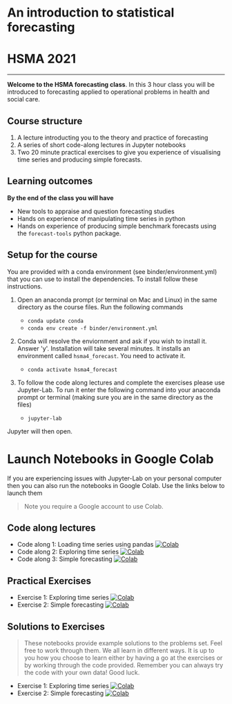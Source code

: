 # An introduction to statistical forecasting
# HSMA 2021

-----

**Welcome to the HSMA forecasting class**.  In this 3 hour class you will be introduced to forecasting applied to operational problems in health and social care.

## Course structure

1. A lecture introducting you to the theory and practice of forecasting
2. A series of short code-along lectures in Jupyter notebooks
3. Two 20 minute practical exercises to give you experience of visualising time series and producing simple forecasts. 

## Learning outcomes

**By the end of the class you will have**

* New tools to appraise and question forecasting studies
* Hands on experience of manipulating time series in python
* Hands on experience of producing simple benchmark forecasts using the `forecast-tools` python package.

## Setup for the course

You are provided with a conda environment (see binder/environment.yml) that you can use to install the dependencies.  To install follow these instructions.

1. Open an anaconda prompt (or terminal on Mac and Linux) in the same directory as the course files.  Run the following commands

   * `conda update conda`
   * `conda env create -f binder/environment.yml`

2. Conda will resolve the enviornment and ask if you wish to install it.  Answer 'y'. Installation will take several minutes.  It installs an environment called `hsma4_forecast`.  You need to activate it.

   * `conda activate hsma4_forecast`

3. To follow the code along lectures and complete the exercises please use Jupyter-Lab.  To run it enter the following command into your anaconda prompt or terminal (making sure you are in the same directory as the files)

   * `jupyter-lab`

Jupyter will then open.


# Launch Notebooks in Google Colab

If you are experiencing issues with Jupyter-Lab on your personal computer then you can also run the notebooks in Google Colab.  Use the links below to launch them

> Note you require a Google account to use Colab.

## Code along lectures
* Code along 1: Loading time series using pandas [![Colab](https://colab.research.google.com/assets/colab-badge.svg)](https://colab.research.google.com/github/hsma4/module_9_a/blob/main/code_along_lectures/01_pandas_time_series.ipynb)
* Code along 2: Exploring time series [![Colab](https://colab.research.google.com/assets/colab-badge.svg)](https://colab.research.google.com/github/hsma4/module_9_a/blob/main/code_along_lectures/02_exploring_ts.ipynb)
* Code along 3: Simple forecasting [![Colab](https://colab.research.google.com/assets/colab-badge.svg)](https://colab.research.google.com/github/hsma4/module_9_a/blob/main/code_along_lectures/03_benchmark_forecasts.ipynb)


## Practical Exercises
* Exercise 1: Exploring time series [![Colab](https://colab.research.google.com/assets/colab-badge.svg)](https://colab.research.google.com/github/hsma4/module_9_a/blob/main/exercises/Practical_1.ipynb)
* Exercise 2: Simple forecasting [![Colab](https://colab.research.google.com/assets/colab-badge.svg)](https://colab.research.google.com/github/hsma4/module_9_a/blob/main/exercises/Practical_2.ipynb)

## Solutions to Exercises

> These notebooks provide example solutions to the problems set.  Feel free to work through them.  We all learn in different ways. It is up to you how you choose to learn either by having a go at the exercises or by working through the code provided.  Remember you can always try the code with your own data!  Good luck.

* Exercise 1: Exploring time series [![Colab](https://colab.research.google.com/assets/colab-badge.svg)](https://colab.research.google.com/github/hsma4/module_9_a/blob/main/exercises/Practical_1_SOLUTIONS.ipynb)
* Exercise 2: Simple forecasting [![Colab](https://colab.research.google.com/assets/colab-badge.svg)](https://colab.research.google.com/github/hsma4/module_9_a/blob/main/exercises/Practical_2_SOLUTIONS.ipynb)


